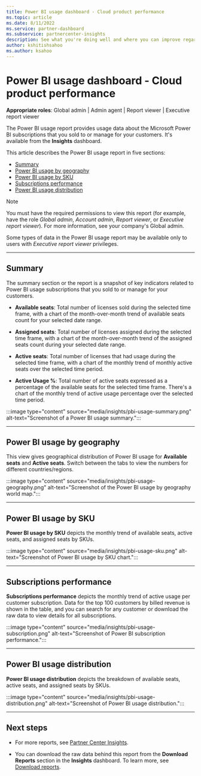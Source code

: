 ```yaml
---
title: Power BI usage dashboard - Cloud product performance
ms.topic: article
ms.date: 8/11/2022
ms.service: partner-dashboard
ms.subservice: partnercenter-insights
description: See what you're doing well and where you can improve regarding usage of Power BI subscriptions you sell or manage for your customers.
author: kshitishsahoo
ms.author: ksahoo
---
```


# Power BI usage dashboard - Cloud product performance

**Appropriate roles**: Global admin | Admin agent | Report viewer | Executive report viewer

The Power BI usage report provides usage data about the Microsoft Power BI subscriptions that you sold to or manage for your customers. It's available from the **Insights** dashboard.

This article describes the Power BI usage report in five sections:

<!-- no toc -->
- [Summary](#summary)
- [Power BI usage by geography](#power-bi-usage-by-geography)
- [Power BI usage by SKU](#power-bi-usage-by-sku)
- [Subscriptions performance](#subscriptions-performance)
- [Power BI usage distribution](#power-bi-usage-distribution)

 > [!NOTE]
 >
 > You must have the required permissions to view this report (for example, have the role *Global admin*, *Account admin*, *Report viewer*, or *Executive report viewer*). For more information, see your company's Global admin.
 >
 > Some types of data in the Power BI usage report may be available only to users with *Executive report viewer* privileges.

___

## Summary

The summary section or the report is a snapshot of key indicators related to Power BI usage subscriptions that you sold to or manage for your customers.

- **Available seats**:
Total number of licenses sold during the selected time frame, with a chart of the month-over-month trend of available seats count for your selected date range.

- **Assigned seats**:
Total number of licenses assigned during the selected time frame, with a chart of the month-over-month trend of the assigned seats count during your selected date range.

- **Active seats**:
Total number of licenses that had usage during the selected time frame, with a chart of the monthly trend of monthly active seats over the selected time period.

- **Active Usage %**:
Total number of active seats expressed as a percentage of the available seats for the selected time frame. There's a chart of the monthly trend of active usage percentage over the selected time period.

:::image type="content" source="media/insights/pbi-usage-summary.png" alt-text="Screenshot of a Power BI usage summary.":::

___

## Power BI usage by geography

This view gives geographical distribution of Power BI usage for **Available seats** and **Active seats**. Switch between the tabs to view the numbers for different countries/regions.

:::image type="content" source="media/insights/pbi-usage-geography.png" alt-text="Screenshot of the Power BI usage by geography world map.":::
___

## Power BI usage by SKU

**Power BI usage by SKU** depicts the monthly trend of available seats, active seats, and assigned seats by SKUs.

:::image type="content" source="media/insights/pbi-usage-sku.png"  alt-text="Screenshot of Power BI usage by SKU chart.":::

___

## Subscriptions performance

**Subscriptions performance** depicts the monthly trend of active usage per customer subscription. Data for the top 100 customers by billed revenue is shown in the table, and you can search for any customer or download the raw data to view details for all subscriptions.

:::image type="content" source="media/insights/pbi-usage-subscription.png" alt-text="Screenshot of Power BI subscription performance.":::

___

## Power BI usage distribution

**Power BI usage distribution** depicts the breakdown of available seats, active seats, and assigned seats by SKUs.

:::image type="content" source="media/insights/pbi-usage-distribution.png" alt-text="Screenshot of Power BI usage distribution.":::

___

## Next steps

- For more reports, see [Partner Center Insights](partner-center-insights.md).

- You can download the raw data behind this report from the **Download Reports** section in the **Insights** dashboard. To learn more, see [Download reports](insights-download-reports.md).
